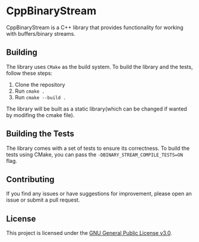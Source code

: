 # CppBinaryStream

CppBinaryStream is a C++ library that provides functionality for working with buffers/binary streams.

## Building

The library uses `CMake` as the build system. To build the library and the tests, follow these steps:

1. Clone the repository
2. Run `cmake .`
3. Run `cmake --build .`

The library will be built as a static library(which can be changed if wanted by modifing the cmake file).

## Building the Tests

The library comes with a set of tests to ensure its correctness. To build the tests using CMake, you can pass the `-DBINARY_STREAM_COMPILE_TESTS=ON` flag.

## Contributing

If you find any issues or have suggestions for improvement, please open an issue or submit a pull request.

## License

This project is licensed under the [GNU General Public License v3.0](LICENSE).
